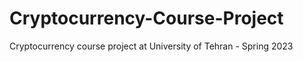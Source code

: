 # Cryptocurrency-Course-Project
Cryptocurrency course project at University of Tehran - Spring 2023
